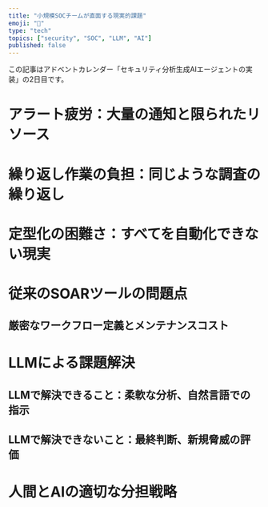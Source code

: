 ```yaml
---
title: "小規模SOCチームが直面する現実的課題"
emoji: "🚧"
type: "tech"
topics: ["security", "SOC", "LLM", "AI"]
published: false
---
```


この記事はアドベントカレンダー「セキュリティ分析生成AIエージェントの実装」の2日目です。

# アラート疲労：大量の通知と限られたリソース

# 繰り返し作業の負担：同じような調査の繰り返し

# 定型化の困難さ：すべてを自動化できない現実

# 従来のSOARツールの問題点

## 厳密なワークフロー定義とメンテナンスコスト

# LLMによる課題解決

## LLMで解決できること：柔軟な分析、自然言語での指示

## LLMで解決できないこと：最終判断、新規脅威の評価

# 人間とAIの適切な分担戦略

